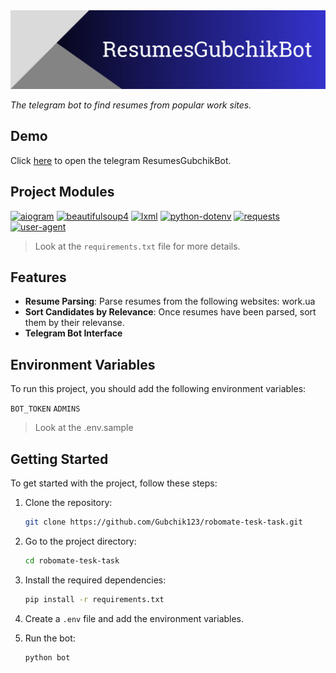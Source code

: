 <img title="robomate test task" alt="Header image" src="./header.png">

_The telegram bot to find resumes from popular work sites._

## Demo

Click [here](https://t.me/ResumesGubchikBot) to open the telegram ResumesGubchikBot.

## Project Modules

<a href='https://pypi.org/project/aiogram'><img alt='aiogram' src='https://img.shields.io/pypi/v/aiogram?label=aiogram&color=blue'></a> <a href='https://pypi.org/project/beautifulsoup4'><img alt='beautifulsoup4' src='https://img.shields.io/pypi/v/beautifulsoup4?label=beautifulsoup4&color=blue'></a> <a href='https://pypi.org/project/lxml'><img alt='lxml' src='https://img.shields.io/pypi/v/lxml?label=lxml&color=blue'></a> <a href='https://pypi.org/project/python-dotenv'><img alt='python-dotenv' src='https://img.shields.io/pypi/v/python-dotenv?label=python-dotenv&color=blue'></a> <a href='https://pypi.org/project/requests'><img alt='requests' src='https://img.shields.io/pypi/v/requests?label=requests&color=blue'></a> <a href='https://pypi.org/project/user-agent'><img alt='user-agent' src='https://img.shields.io/pypi/v/user-agent?label=user-agent&color=blue'></a> 

> Look at the `requirements.txt` file for more details.

## Features

- **Resume Parsing**: Parse resumes from the following websites: work.ua
- **Sort Candidates by Relevance**: Once resumes have been parsed, sort them by their relevanse.
- **Telegram Bot Interface**

## Environment Variables

To run this project, you should add the following environment variables:

`BOT_TOKEN`
`ADMINS`

> Look at the .env.sample

## Getting Started

To get started with the project, follow these steps:

1. Clone the repository:
    ```bash
    git clone https://github.com/Gubchik123/robomate-tesk-task.git
    ```

2. Go to the project directory:

    ```bash
    cd robomate-tesk-task
    ```
    
3. Install the required dependencies:
    ```bash
    pip install -r requirements.txt
    ```

4. Create a `.env` file and add the environment variables.

5. Run the bot:
    ```bash
    python bot
    ```